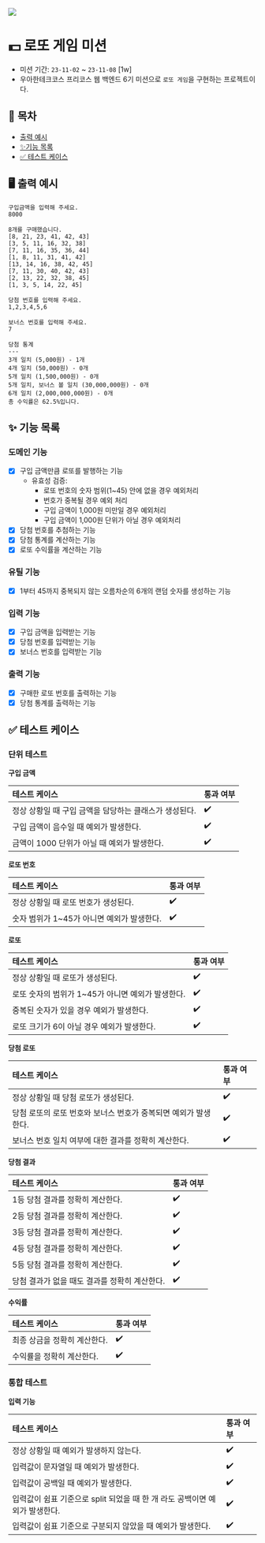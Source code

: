 ![](https://img.shields.io/badge/Last_Upadate-2023--11--07-blue)

# 💵 로또 게임 미션
- 미션 기간: `23-11-02` ~ `23-11-08` [1w]
- 우아한테크코스 프리코스 웹 백엔드 6기 미션으로 `로또 게임`을 구현하는 프로젝트이다.

## 🔖 목차
  * [출력 예시](#%EF%B8%8F-출력-예시)
  * [✨기능 목록](#✨-기능-목록)
  * [✅ 테스트 케이스](#---------)


## 🖥️ 출력 예시

```
구입금액을 입력해 주세요.
8000

8개를 구매했습니다.
[8, 21, 23, 41, 42, 43] 
[3, 5, 11, 16, 32, 38] 
[7, 11, 16, 35, 36, 44] 
[1, 8, 11, 31, 41, 42] 
[13, 14, 16, 38, 42, 45] 
[7, 11, 30, 40, 42, 43] 
[2, 13, 22, 32, 38, 45] 
[1, 3, 5, 14, 22, 45]

당첨 번호를 입력해 주세요.
1,2,3,4,5,6

보너스 번호를 입력해 주세요.
7

당첨 통계
---
3개 일치 (5,000원) - 1개
4개 일치 (50,000원) - 0개
5개 일치 (1,500,000원) - 0개
5개 일치, 보너스 볼 일치 (30,000,000원) - 0개
6개 일치 (2,000,000,000원) - 0개
총 수익률은 62.5%입니다.
```

## ✨ 기능 목록

### 도메인 기능
- [X] 구입 금액만큼 로또를 발행하는 기능
  - 유효성 검증:
    - 로또 번호의 숫자 범위(1~45) 안에 없을 경우 예외처리
    - 번호가 중복될 경우 예외 처리
    - 구입 금액이 1,000원 미만일 경우 예외처리
    - 구입 금액이 1,000원 단위가 아닐 경우 예외처리
- [X] 당첨 번호를 추첨하는 기능
- [X] 당첨 통계를 계산하는 기능
- [X] 로또 수익률을 계산하는 기능

### 유틸 기능
- [X] 1부터 45까지 중복되지 않는 오름차순의 6개의 랜덤 숫자를 생성하는 기능

### 입력 기능
- [X] 구입 금액을 입력받는 기능
- [X] 당첨 번호를 입력받는 기능
- [X] 보너스 번호를 입력받는 기능

### 출력 기능
- [X] 구매한 로또 번호를 출력하는 기능
- [X] 당첨 통계를 출력하는 기능

## ✅ 테스트 케이스

### 단위 테스트
**구입 금액**

| 테스트 케이스                         | 통과 여부 |
|:--------------------------------|:------|
| 정상 상황일 때 구입 금액을 담당하는 클래스가 생성된다. | ✔️    |
| 구입 금액이 음수일 때 예외가 발생한다.          | ✔️    |
| 금액이 1000 단위가 아닐 때 예외가 발생한다.     | ✔️    |

**로또 번호**

| 테스트 케이스                    | 통과 여부 |
|:---------------------------|:------|
| 정상 상황일 때 로또 번호가 생성된다.      | ✔️    |
| 숫자 범위가 1~45가 아니면 예외가 발생한다. | ✔️    |

**로또**

| 테스트 케이스                        | 통과 여부 |
|:-------------------------------|:------|
| 정상 상황일 때 로또가 생성된다.             | ✔️    |
| 로또 숫자의 범위가 1~45가 아니면 예외가 발생한다. | ✔️    |
| 중복된 숫자가 있을 경우 예외가 발생한다.        | ✔️    |
| 로또 크기가 6이 아닐 경우 예외가 발생한다.      | ✔️    |

**당첨 로또**

| 테스트 케이스                              | 통과 여부 |
|:-------------------------------------|:------|
| 정상 상황일 때 당첨 로또가 생성된다.                | ✔️    |
| 당첨 로또의 로또 번호와 보너스 번호가 중복되면 예외가 발생한다. | ✔️    |
| 보너스 번호 일치 여부에 대한 결과를 정확히 계산한다.       | ✔️    |

**당첨 결과**

| 테스트 케이스                    | 통과 여부 |
|:---------------------------|:------|
| 1등 당첨 결과를 정확히 계산한다.        | ✔️    |
| 2등 당첨 결과를 정확히 계산한다.        | ✔️    |
| 3등 당첨 결과를 정확히 계산한다.        | ✔️    |
| 4등 당첨 결과를 정확히 계산한다.        | ✔️    |
| 5등 당첨 결과를 정확히 계산한다.        | ✔️    |
| 당첨 결과가 없을 때도 결과를 정확히 계산한다. | ✔️    |

**수익률**

| 테스트 케이스          | 통과 여부 |
|:-----------------|:------|
| 최종 상금을 정확히 계산한다. | ✔️    |
| 수익률을 정확히 계산한다.   | ✔️    |


### 통합 테스트
**입력 기능**

| 테스트 케이스                                        | 통과 여부 |
|:-----------------------------------------------|:------|
| 정상 상황일 때 예외가 발생하지 않는다.                         | ✔️    |
| 입력값이 문자열일 때 예외가 발생한다.                          | ✔️    |
| 입력값이 공백일 때 예외가 발생한다.                           | ✔️    |
| 입력값이 쉼표 기준으로 split 되었을 때 한 개 라도 공백이면 예외가 발생한다. | ✔️    |
| 입력값이 쉼표 기준으로 구분되지 않았을 때 예외가 발생한다.              | ✔️    |
